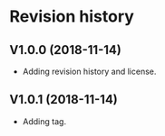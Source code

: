 Revision history
================

V1.0.0 (2018-11-14)
-----------------------

* Adding revision history and license.

V1.0.1 (2018-11-14)
-----------------------

* Adding tag.
